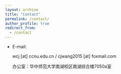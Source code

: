 ```yaml
---
layout: archive
title: "Contact"
permalink: /contact/
author_profile: true
redirect_from:
  - /contact
---
```



* E-mail:
  
  wcj [at] ccnu.edu.cn / cjwang2015 [at] foxmail.com
  
  办公室：华中师范大学南湖校区南湖综合楼7050a室
